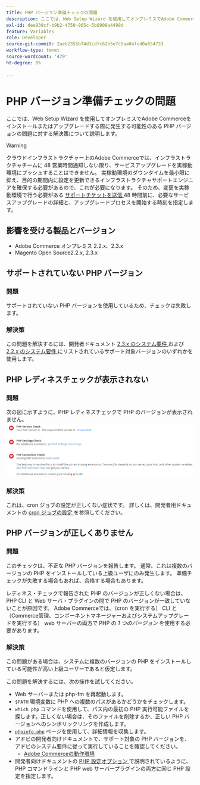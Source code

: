 ```yaml
---
title: PHP バージョン準備チェックの問題
description: ここでは、Web Setup Wizard を使用してオンプレミスでAdobe Commerceをインストールまたはアップグレードする際に発生する可能性のある PHP バージョンの問題に対する解決策について説明します。
exl-id: dee939cf-b9b2-4750-965c-5b8908a4498d
feature: Variables
role: Developer
source-git-commit: 2aeb2355b74d1cdfc62b5e7c5aa04fcd0a654733
workflow-type: tm+mt
source-wordcount: '479'
ht-degree: 0%

---
```


# PHP バージョン準備チェックの問題

ここでは、Web Setup Wizard を使用してオンプレミスでAdobe Commerceをインストールまたはアップグレードする際に発生する可能性のある PHP バージョンの問題に対する解決策について説明します。

>[!WARNING]
>
>クラウドインフラストラクチャー上のAdobe Commerceでは、インフラストラクチャチームに 48 営業時間通知しない限り、サービスアップグレードを実稼動環境にプッシュすることはできません。 実稼動環境のダウンタイムを最小限に抑え、目的の期間内に設定を更新できるインフラストラクチャサポートエンジニアを確保する必要があるので、これが必要になります。 そのため、変更を実稼動環境で行う必要がある [ サポートチケットを送信 ](/help/help-center-guide/help-center/magento-help-center-user-guide.md#submit-ticket)48 時間前に、必要なサービスアップグレードの詳細と、アップグレードプロセスを開始する時刻を指定します。

## 影響を受ける製品とバージョン

* Adobe Commerce オンプレミス 2.2.x、2.3.x
* Magento Open Source2.2.x, 2.3.x

## サポートされていない PHP バージョン

### 問題

サポートされていない PHP バージョンを使用しているため、チェックは失敗します。

### 解決策

この問題を解決するには、開発者ドキュメント [2.3.x のシステム要件 ](https://experienceleague.adobe.com/en/docs/commerce-operations/installation-guide/system-requirements) および [2.2.x のシステム要件 ](https://experienceleague.adobe.com/en/docs/commerce-operations/installation-guide/system-requirements) にリストされているサポート対象バージョンのいずれかを使用します。

## PHP レディネスチェックが表示されない

### 問題

次の図に示すように、PHP レディネスチェックで PHP のバージョンが表示されません。
![upgr-tshoot-no-cron.png](assets/upgr-tshoot-no-cron.png)

### 解決策

これは、cron ジョブの設定が正しくない症状です。 詳しくは、開発者用ドキュメントの [cron ジョブの設定 ](https://experienceleague.adobe.com/en/docs/commerce-operations/installation-guide/next-steps/configuration) を参照してください。

## PHP バージョンが正しくありません

### 問題

このチェックは、不正な PHP バージョンを報告します。 通常、これは複数のバージョンの PHP をインストールしている上級ユーザにのみ発生します。 準備チェックが失敗する場合もあれば、合格する場合もあります。

レディネス・チェックで報告された PHP のバージョンが正しくない場合は、PHP CLI と Web サーバ・プラグインの間で PHP のバージョンが一致していないことが原因です。 Adobe Commerceでは、（cron を実行する） CLI と（Commerce管理、コンポーネントマネージャーおよびシステムアップグレードを実行する） web サーバーの両方で PHP の *1 つのバージョン* を使用する必要があります。

### 解決策

この問題がある場合は、システムに複数のバージョンの PHP をインストールしている可能性が高い上級ユーザーであると仮定します。

この問題を解決するには、次の操作を試してください。

* Web サーバーまたは php-fm を再起動します。
* `$PATH` 環境変数に PHP への複数のパスがあるかどうかをチェックします。
* `which php` コマンドを使用して、パス内の最初の PHP 実行可能ファイルを探します。正しくない場合は、そのファイルを削除するか、正しい PHP バージョンへのシンボリックリンクを作成します。
* [`phpinfo.php`](https://experienceleague.adobe.com/en/docs/commerce-operations/installation-guide/prerequisites/optional-software) ページを使用して、詳細情報を収集します。
* アドビの開発者向けドキュメントで、サポート対象の PHP バージョンを、アドビのシステム要件に従って実行していることを確認してください。
   * [Adobe Commerceの動作環境 ](https://experienceleague.adobe.com/en/docs/commerce-operations/installation-guide/system-requirements)
* 開発者向けドキュメントの [PHP 設定オプション ](https://experienceleague.adobe.com/en/docs/commerce-operations/installation-guide/system-requirements#php-settings) で説明されているように、PHP コマンドラインと PHP web サーバープラグインの両方に同じ PHP 設定を指定します。
